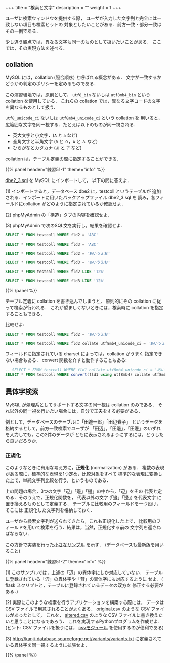 +++
title = "検索と文字"
description = ""
weight = 1
+++

ユーザに検索ウィンドウを提供する際，
ユーザが入力した文字列と完全には一致しない項目も検索ヒットの
対象としたいことがある．前方一致・部分一致はその一例である．

少し違う観点では，異なる文字も同一のものとして扱いたいことがある．
ここでは，その実現方法を述べる．

## collation

MySQL には，collation (照合順序) と呼ばれる概念がある．
文字が一致するかどうかの判定のポリシーを定めるものである．

この演習環境では，原則として，
`utf8_bin` ないしは `utf8mb4_bin` という collation を使用している．
これらの collation では，異なる文字コードの文字を異なるものとして扱う．

`utf8_unicode_ci` ないしは `utf8mb4_unicode_ci` という collation を
用いると，広範囲な文字を同一視する．たとえば以下のものが同一視される．

* 英大文字と小文字．(`A` と `a` など)
* 全角文字と半角文字 (`0` と `０`，`A` と `Ａ` など)
* ひらがなとカタカナ (`あ` と `ア` など)

collation は，テーブル定義の際に指定することができる．

{{% panel header="練習51-1" theme="info" %}}

<a href="dbe2_3.sql" download>dbe2_3.sql</a> を MySQL にインポートして，
以下の問に答えよ．

(1) インポートすると，データベース dbe2 に，testcoll というテーブルが
追加される．インポートに用いたバックアップファイル dbe2_3.sql を
読み，各フィールドにcollation がどのように指定されているか確認せよ．

(2) phpMyAdmin の「構造」タブの内容を確認せよ．

(3) phpMyAdmin で次のSQL文を実行し，結果を確認せよ．

```sql
SELECT * FROM testcoll WHERE fld2 = 'ABC'
```

```sql
SELECT * FROM testcoll WHERE fld3 = 'ABC'
```

```sql
SELECT * FROM testcoll WHERE fld2 = 'あいうえお'
```

```sql
SELECT * FROM testcoll WHERE fld3 = 'あいうえお'
```

```sql
SELECT * FROM testcoll WHERE fld2 LIKE '12%'
```

```sql
SELECT * FROM testcoll WHERE fld3 LIKE '12%'
```

{{% /panel %}}

テーブル定義に collation を書き込んでしまうと，
原則的にその collation に従って検索が行われる．
これが望ましくないときには，検索時に collation を指定することもできる．

比較せよ:

```sql
SELECT * FROM testcoll WHERE fld2 = 'あいうえお'
```

```sql
SELECT * FROM testcoll WHERE fld2 collate utf8mb4_unicode_ci = 'あいうえお'
```

フィールドに指定されている charset によっては，collation がうまく
指定できない場合もある． convert 関数を介すと動作することもある:

```sql
-- SELECT * FROM testcoll WHERE fld1 collate utf8mb4_unicode_ci = 'あいうえお' -- これはエラー
SELECT * FROM testcoll WHERE convert(fld1 using utf8mb4) collate utf8mb4_unicode_ci = 'あいうえお'
```

## 異体字検索

MySQL が処理系としてサポートする文字の同一視は collation のみである．
それ以外の同一視を行いたい場合には，自分で工夫をする必要がある．

例として，データベースのテーブルに「田邉一郎」「田辺春子」
というデータを格納するとして，前方一致検索でユーザが
「田辺」，「田邉」，「田邊」のいずれを入力しても，この2件のデータが
ともに表示されるようにするには，どうしたら良いだろうか．

### 正規化

このようなときに有用な考え方に，__正規化__ (normalization) がある．
複数の表現がある際に，標準的な表現を1つ定め，比較対象をすべて
標準的な表現に変換した上で，単純文字列比較を行う，というものである．

上の問題の場合，3つの文字「辺」「邉」「邊」の中から，「辺」をその
代表と定める．そのうえで，正規化関数を，
代表以外の文字 (「邉」「邊」) を代表文字
に置き換えるものとして定義する．
テーブルに比較用のフィールドを一つ設け，そこには
正規化した文字列を格納しておく．

ユーザから検索文字列が送られてきたら，これも正規化した上で，
比較用のフィールドを用いて検索を行う．結果は，当然，正規化する前の
文字列を返さねばならない．

この方針で実装を行った[小さなサンプル](itaiji.zip) を示す．
(データベースも最新版を用いること)

{{% panel header="練習51-2" theme="info" %}}

(1) このサンプルでは，上述の「辺」の異体字にしか対応していない．
テーブルに登録されている「沢」の異体字や「斉」の異体字にも対応するように
せよ．( flask スクリプトと，テーブルに登録されているデータの双方を
修正する必要がある．)

(2)
実際にこのような検索を行うアプリケーションを構築する際には，
データは CSV ファイルで用意されることがよくある．
[original.csv](original.csv) のような CSV ファイルがあったとして，
これを， [altered.csv](altered.csv) のような 
CSV ファイルに書き換えたいと思うことになるであろう．
これを実現するPythonプログラムを作成せよ．
(ヒント: CSV ファイルを扱うには，
[csvモジュール](https://docs.python.org/ja/3/library/csv.html)
を使用するのが便利である)

(3)
http://kanji-database.sourceforge.net/variants/variants.txt
に定義されている異体字を同一視するように拡張せよ．



{{% /panel %}}






